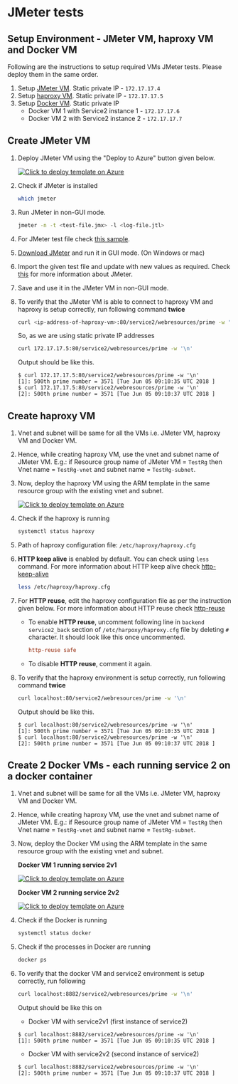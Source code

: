 # JMeter tests

## Setup Environment - JMeter VM, haproxy VM and Docker VM

Following are the instructions to setup required VMs JMeter tests. Please deploy them in the same order.

1. Setup [JMeter VM](#create-jmeter-vm). Static private IP - `172.17.17.4`
2. Setup [haproxy VM](#create-haproxy-vm). Static private IP - `172.17.17.5`
3. Setup [Docker VM](#create-docker-vm). Static private IP
    - Docker VM 1 with Service2 instance 1 - `172.17.17.6`
    - Docker VM 2 with Service2 instance 2 - `172.17.17.7`

## Create JMeter VM

1. Deploy JMeter VM using the "Deploy to Azure" button given below.

    [![Click to deploy template on Azure](http://azuredeploy.net/deploybutton.png "Click to deploy template on Azure")](https://portal.azure.com/#create/Microsoft.Template/uri/https%3A%2F%2Fraw.githubusercontent.com%2Fazmigproject%2Fe2e-simulation-and-testing%2Fmaster%2Fjmeter-tests%2Fjmeter-vm%2Fdeploy-jmeter-vm.json)
2. Check if JMeter is installed
    ```bash
    which jmeter
    ```
3. Run JMeter in non-GUI mode.
    ```bash
    jmeter -n -t <test-file.jmx> -l <log-file.jtl>
    ```
4. For JMeter test file check [this sample](https://raw.githubusercontent.com/azmigproject/e2e-simulation-and-testing/master/jmeter-tests/jmeter-vm/sample-test.jmx).
5. [Download JMeter](http://www-eu.apache.org/dist//jmeter/binaries/apache-jmeter-4.0.zip) and run it in GUI mode. (On Windows or mac)
6. Import the given test file and update with new values as required. Check [this](https://www.digitalocean.com/community/tutorials/how-to-use-apache-jmeter-to-perform-load-testing-on-a-web-server) for more information about JMeter.
7. Save and use it in the JMeter VM in non-GUI mode.
8. To verify that the JMeter VM is able to connect to haproxy VM and haproxy is setup correctly, run following command **twice**
    ```bash
    curl <ip-address-of-haproxy-vm>:80/service2/webresources/prime -w '\n'
    ```
    So, as we are using static private IP addresses
    ```bash
    curl 172.17.17.5:80/service2/webresources/prime -w '\n'
    ```
    Output should be like this.
    ```output
    $ curl 172.17.17.5:80/service2/webresources/prime -w '\n'
    [1]: 500th prime number = 3571 [Tue Jun 05 09:10:35 UTC 2018 ]
    $ curl 172.17.17.5:80/service2/webresources/prime -w '\n'
    [2]: 500th prime number = 3571 [Tue Jun 05 09:10:37 UTC 2018 ]
    ```

## Create haproxy VM

1. Vnet and subnet will be same for all the VMs i.e. JMeter VM, haproxy VM and Docker VM.
2. Hence, while creating haproxy VM, use the vnet and subnet name of JMeter VM. E.g.: if Resource group name of JMeter VM = `TestRg` then Vnet name = `TestRg-vnet` and subnet name = `TestRg-subnet`.
3. Now, deploy the haproxy VM using the ARM template in the same resource group with the existing vnet and subnet.

    [![Click to deploy template on Azure](http://azuredeploy.net/deploybutton.png "Click to deploy template on Azure")](https://portal.azure.com/#create/Microsoft.Template/uri/https%3A%2F%2Fraw.githubusercontent.com%2Fazmigproject%2Fe2e-simulation-and-testing%2Fmaster%2Fjmeter-tests%2Fhaproxy-vm%2Fdeploy-haproxy-vm.json)
4. Check if the haproxy is running
    ```bash
    systemctl status haproxy
    ```
5. Path of haproxy configuration file: `/etc/haproxy/haproxy.cfg`
6. **HTTP keep alive** is enabled by default. You can check using `less` command. For more information about HTTP keep alive check [http-keep-alive](https://cbonte.github.io/haproxy-dconv/1.6/configuration.html#4.2-option%20http-keep-alive)
    ```bash
    less /etc/haproxy/haproxy.cfg
    ```
7. For **HTTP reuse**, edit the haproxy configuration file as per the instruction given below. For more information about HTTP reuse check [http-reuse](https://cbonte.github.io/haproxy-dconv/1.6/configuration.html#4.2-http-reuse)
    - To enable  **HTTP reuse**, uncomment following line in  `backend service2_back` section of `/etc/harpoxy/haproxy.cfg` file by deleting `#` character. It should look like this once uncommented.
        ```cfg
        http-reuse safe
        ```
    - To disable **HTTP reuse**, comment it again.
8. To verify that the haproxy environment is setup correctly, run following command **twice**
    ```bash
    curl localhost:80/service2/webresources/prime -w '\n'
    ```
    Output should be like this.
    ```output
    $ curl localhost:80/service2/webresources/prime -w '\n'
    [1]: 500th prime number = 3571 [Tue Jun 05 09:10:35 UTC 2018 ]
    $ curl localhost:80/service2/webresources/prime -w '\n'
    [2]: 500th prime number = 3571 [Tue Jun 05 09:10:37 UTC 2018 ]
    ```

## Create 2 Docker VMs - each running service 2 on a docker container

1. Vnet and subnet will be same for all the VMs i.e. JMeter VM, haproxy VM and Docker VM.
2. Hence, while creating haproxy VM, use the vnet and subnet name of JMeter VM. E.g.: if Resource group name of JMeter VM = `TestRg` then Vnet name = `TestRg-vnet` and subnet name = `TestRg-subnet`.
3. Now, deploy the Docker VM using the ARM template in the same resource group with the existing vnet and subnet.

    **Docker VM 1 running service 2v1**

    [![Click to deploy template on Azure](http://azuredeploy.net/deploybutton.png "Click to deploy template on Azure")](https://portal.azure.com/#create/Microsoft.Template/uri/https%3A%2F%2Fraw.githubusercontent.com%2Fazmigproject%2Fe2e-simulation-and-testing%2Fmaster%2Fjmeter-tests%2Fdocker-vm%2Fdeploy-docker-vm-service2v1.json)

    **Docker VM 2 running service 2v2**

    [![Click to deploy template on Azure](http://azuredeploy.net/deploybutton.png "Click to deploy template on Azure")](https://portal.azure.com/#create/Microsoft.Template/uri/https%3A%2F%2Fraw.githubusercontent.com%2Fazmigproject%2Fe2e-simulation-and-testing%2Fmaster%2Fjmeter-tests%2Fdocker-vm%2Fdeploy-docker-vm-service2v2.json)
4. Check if the Docker is running
    ```bash
    systemctl status docker
    ```
5. Check if the processes in Docker are running
    ```bash
    docker ps
    ```
6. To verify that the docker VM and service2 environment is setup correctly, run following
    ```bash
    curl localhost:8882/service2/webresources/prime -w '\n'
    ```
    Output should be like this on
    - Docker VM with service2v1 (first instance of service2)
    ```output
    $ curl localhost:8882/service2/webresources/prime -w '\n'
    [1]: 500th prime number = 3571 [Tue Jun 05 09:10:35 UTC 2018 ]
    ```
    - Docker VM with service2v2 (second instance of service2)
    ```output
    $ curl localhost:8882/service2/webresources/prime -w '\n'
    [2]: 500th prime number = 3571 [Tue Jun 05 09:10:37 UTC 2018 ]
    ```